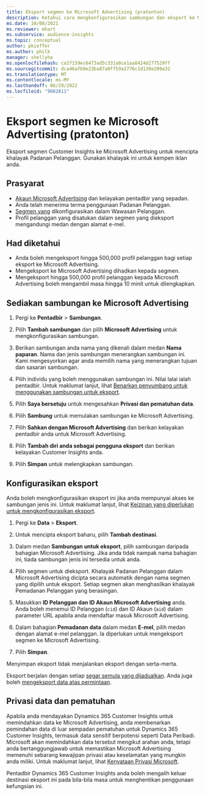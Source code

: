 ```yaml
---
title: Eksport segmen ke Microsoft Advertising (pratonton)
description: Ketahui cara mengkonfigurasikan sambungan dan eksport ke Microsoft Advertising.
ms.date: 10/08/2021
ms.reviewer: mhart
ms.subservice: audience-insights
ms.topic: conceptual
author: pkieffer
ms.author: philk
manager: shellyha
ms.openlocfilehash: ca37159ec6473ad5c331a0ce1aa8424d277529ff
ms.sourcegitcommit: dca46afb9e23ba87a0ff59a1776c1d139e209a32
ms.translationtype: MT
ms.contentlocale: ms-MY
ms.lasthandoff: 06/29/2022
ms.locfileid: "9082811"
---
```

# <a name="export-segments-to-microsoft-advertising-preview"></a>Eksport segmen ke Microsoft Advertising (pratonton)

Eksport segmen Customer Insights ke Microsoft Advertising untuk mencipta khalayak Padanan Pelanggan. Gunakan khalayak ini untuk kempen iklan anda.

## <a name="prerequisites"></a>Prasyarat

-   [Akaun Microsoft Advertising](https://ads.microsoft.com/) dan kelayakan pentadbir yang sepadan.
-   Anda telah menerima terma penggunaan Padanan Pelanggan. 
-   [Segmen yang](segments.md) dikonfigurasikan dalam Wawasan Pelanggan.
-   Profil pelanggan yang disatukan dalam segmen yang dieksport mengandungi medan dengan alamat e-mel.

## <a name="known-limitations"></a>Had diketahui

- Anda boleh mengeksport hingga 500,000 profil pelanggan bagi setiap eksport ke Microsoft Advertising.
- Mengeksport ke Microsoft Advertising dihadkan kepada segmen.
- Mengeksport hingga 500,000 profil pelanggan kepada Microsoft Advertising boleh mengambil masa hingga 10 minit untuk dilengkapkan. 


## <a name="set-up-the-connection-to-microsoft-advertising"></a>Sediakan sambungan ke Microsoft Advertising

1. Pergi ke **Pentadbir** > **Sambungan**.

1. Pilih **Tambah sambungan** dan pilih **Microsoft Advertising** untuk mengkonfigurasikan sambungan.

1. Berikan sambungan anda nama yang dikenali dalam medan **Nama paparan**. Nama dan jenis sambungan menerangkan sambungan ini. Kami mengesyorkan agar anda memilih nama yang menerangkan tujuan dan sasaran sambungan.

1. Pilih individu yang boleh menggunakan sambungan ini. Nilai lalai ialah pentadbir. Untuk maklumat lanjut, lihat [Benarkan penyumbang untuk menggunakan sambungan untuk eksport](connections.md#allow-contributors-to-use-a-connection-for-exports).

1. Pilih **Saya bersetuju** untuk mengesahkan **Privasi dan pematuhan data**.

1. Pilih **Sambung** untuk memulakan sambungan ke Microsoft Advertising.

1. Pilih **Sahkan dengan Microsoft Advertising** dan berikan kelayakan pentadbir anda untuk Microsoft Advertising.

1. Pilih **Tambah diri anda sebagai pengguna eksport** dan berikan kelayakan Customer Insights anda.

1. Pilih **Simpan** untuk melengkapkan sambungan.

## <a name="configure-an-export"></a>Konfigurasikan eksport

Anda boleh mengkonfigurasikan eksport ini jika anda mempunyai akses ke sambungan jenis ini. Untuk maklumat lanjut, lihat [Keizinan yang diperlukan untuk mengkonfigurasikan eksport](export-destinations.md#set-up-a-new-export).

1. Pergi ke **Data** > **Eksport**.

1. Untuk mencipta eksport baharu, pilih **Tambah destinasi**.

1. Dalam medan **Sambungan untuk eksport**, pilih sambungan daripada bahagian Microsoft Advertising. Jika anda tidak nampak nama bahagian ini, tiada sambungan jenis ini tersedia untuk anda.

1. Pilih segmen untuk dieksport. Khalayak Padanan Pelanggan dalam Microsoft Advertising dicipta secara automatik dengan nama segmen yang dipilih untuk eksport. Setiap segmen akan menghasilkan khalayak Pemadanan Pelanggan yang berasingan. 

1. Masukkan **ID Pelanggan dan ID Akaun Microsoft Advertising** anda. Anda boleh menemui ID Pelanggan (`cid`) dan ID Akaun (`aid`) dalam parameter URL apabila anda mendaftar masuk Microsoft Advertising.

1. Dalam bahagian **Pemadanan data** dalam medan **E-mel**, pilih medan dengan alamat e-mel pelanggan. Ia diperlukan untuk mengeksport segmen ke Microsoft Advertising.

1. Pilih **Simpan**.

Menyimpan eksport tidak menjalankan eksport dengan serta-merta.

Eksport berjalan dengan setiap [segar semula yang dijadualkan](system.md#schedule-tab). Anda juga boleh [mengeksport data atas permintaan](export-destinations.md#run-exports-on-demand). 


## <a name="data-privacy-and-compliance"></a>Privasi data dan pematuhan

Apabila anda mendayakan Dynamics 365 Customer Insights untuk memindahkan data ke Microsoft Advertising, anda membenarkan pemindahan data di luar sempadan pematuhan untuk Dynamics 365 Customer Insights, termasuk data sensitif berpotensi seperti Data Peribadi. Microsoft akan memindahkan data tersebut mengikut arahan anda, tetapi anda bertanggungjawab untuk memastikan Microsoft Advertising memenuhi sebarang kewajipan privasi atau keselamatan yang mungkin anda miliki. Untuk maklumat lanjut, lihat [Kenyataan Privasi Microsoft](https://go.microsoft.com/fwlink/?linkid=396732).

Pentadbir Dynamics 365 Customer Insights anda boleh mengalih keluar destinasi eksport ini pada bila-bila masa untuk menghentikan penggunaan kefungsian ini.
